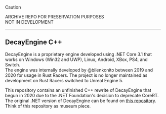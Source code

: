 > [!CAUTION]
> ARCHIVE REPO FOR PRESERVATION PURPOSES  
> NOT IN DEVELOPMENT

----

## DecayEngine C++

DecayEngine is a proprietary engine developed using .NET Core 3.1 that works on Windows (Win32 and UWP), Linux, Android, XBox, PS4, and Switch.  
The engine was internally developed by @bilenkonito between 2019 and 2020 for usage in Rust Racers. The project is no longer maintained as development on Rust Racers switched to Unreal Engine 5.  

This repository contains an unfinished C++ rewrite of DecayEngine that begun in 2020 due to the .NET Foundation's decision to deprecate CoreRT.  
The original .NET version of DecayEngine can be found on [this repository](https://github.com/Nethash-AB/DecayEngine).  
Think of this repository as museum piece.
